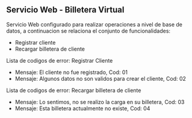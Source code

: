 ## Servicio Web - Billetera Virtual

Servicio Web configurado para realizar operaciones a nivel de base de datos, a continuacion se relaciona el conjunto de funcionalidades:

- Registrar cliente
- Recargar billetera de cliente

Lista de codigos de error: Registrar Cliente
- Mensaje: El cliente no fue registrado, Cod: 01
- Mensaje: Algunos datos no son validos para crear el cliente, Cod: 02

Lista de codigos de error: Recargar billetera de cliente
- Mensaje: Lo sentimos, no se realizo la carga en su billetera, Cod: 03
- Mensaje: Esta billetera actualmente no existe, Cod: 04